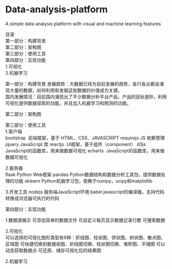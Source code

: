 # Data-analysis-platform
A simple data analysis platform with visual and machine learning features

目录  
第一部分：构建背景  
第二部分：架构图  
第三部分：使用工具  
第四部分：实现功能  
1.可视化  
2.机器学习  
  
  
第一部分：构建背景 
发展趋势：大数据已经为目前发展的趋势，各行各业都会涌现大量的数据，如何利用和发掘这些数据的价值成为关键。  
国内发展情况：目前国内涌现出了不少数据分析平台产品，产品的目标是BI，利用可视化提供数据探索的功能，并且加入机器学习和预测的功能。  
  
  
第二部分：架构图  


第三部分：使用工具  
1.客户端  
bootstrap   前端框架，基于 HTML、CSS、JAVASCRIPT 
requirejs     JS 依赖管理
jquery         JavaScript 库
reactjs         UI框架，基于组件（component）
d3js              JavaScript的函数库，用来做数据可视化
echarts        JavaScript的函数库，用来做数据可视化

2.服务器  
flask        Python Web框架
pandas   Python数据结构和数据分析工具包，提供数据处理的功能
sklearn   Python机器学习包，依赖于numpy，scipy和matplotlib

3.开发工具
nodejs     服务端JavaScript环境
babel       javascript的编译器，支持代码转换成浏览器可执行的代码


第四部分：实现功能  

1.数据源展示
可添加简单的数据文件
可自定义每页显示数据记录行数
可搜索数据

2.可视化  
可以选择的可视化图形类型有6种：折线图、柱状图、饼状图、树状图、散点图、区域图
可快捷切换到数据视图、折线图切换、柱状图切换、堆积图、平铺图
可以动态获取数据点
可还原、储存可视化后的结果图

2.机器学习  




